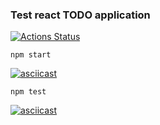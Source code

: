### Test react TODO application

[![Actions Status](https://github.com/dmjcomdem/frontend-testing-react-project-lvl2/workflows/hexlet-check/badge.svg)](https://github.com/dmjcomdem/frontend-testing-react-project-lvl2/actions)

`npm start`

[![asciicast](https://asciinema.org/a/419865.svg)](https://asciinema.org/a/419865)

`npm test`

[![asciicast](https://asciinema.org/a/CoCORzqUId8CnSSF8G0xNM4Pz.svg)](https://asciinema.org/a/CoCORzqUId8CnSSF8G0xNM4Pz)